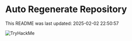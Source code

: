 # Auto Regenerate Repository

This README was last updated: 2025-02-02 22:50:57

 ![TryHackMe](https://tryhackme.com/badge/533634)